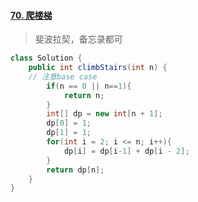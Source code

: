 #### [70. 爬楼梯](https://leetcode-cn.com/problems/climbing-stairs/)

> 斐波拉契，备忘录都可

```java
class Solution {
    public int climbStairs(int n) {
    // 注意base case
        if(n == 0 || n==1){
            return n;
        }
        int[] dp = new int[n + 1];
        dp[0] = 1;
        dp[1] = 1;
        for(int i = 2; i <= n; i++){
            dp[i] = dp[i-1] + dp[i - 2];
        }
        return dp[n];
    }
}
```

